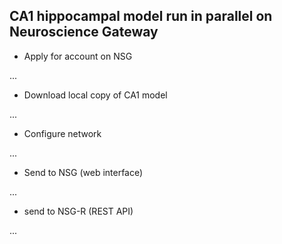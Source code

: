 
## CA1 hippocampal model run in parallel on Neuroscience Gateway

 - Apply for account on NSG
 
 ... 
 
 - Download local copy of CA1 model
 
 ...
 
 - Configure network
 
 ... 
 
 - Send to NSG (web interface)
 
 ...
 
- send to NSG-R (REST API)

...
